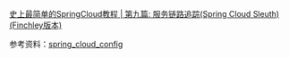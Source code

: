 [史上最简单的SpringCloud教程 | 第九篇: 服务链路追踪(Spring Cloud Sleuth)(Finchley版本)](https://www.fangzhipeng.com/springcloud/2018/08/30/sc-f9-sleuth/)

参考资料：[spring_cloud_config](http://projects.spring.io/spring-cloud/spring-cloud.html#_spring_cloud_config)
